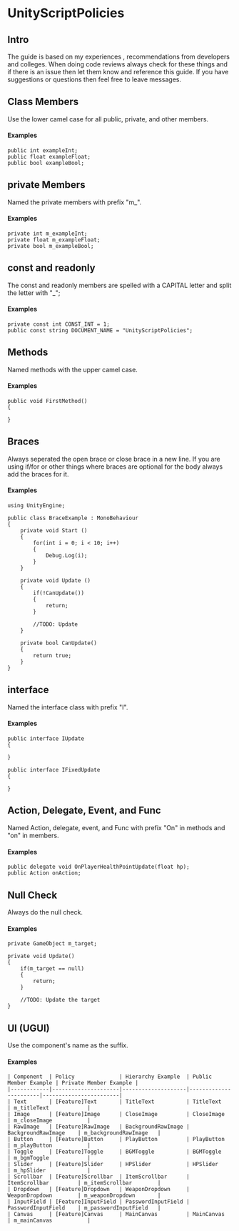# UnityScriptPolicies
## Intro
The guide is based on my experiences , recommendations from developers and colleges. When doing code reviews always check for these things and if there is an issue then let them know and reference this guide. If you have suggestions or questions then feel free to leave messages.


## Class Members
Use the lower camel case for all public, private, and other members.

#### Examples
```
public int exampleInt;
public float exampleFloat;
public bool exampleBool;
```


## private Members
Named the private members with prefix "m_".
#### Examples
```
private int m_exampleInt;
private float m_exampleFloat;
private bool m_exampleBool;
```


## const and readonly
The const and readonly members are spelled with a CAPITAL letter and split the letter with "_";

#### Examples
```
private const int CONST_INT = 1;
public const string DOCUMENT_NAME = "UnityScriptPolicies";
```


## Methods
Named methods with the upper camel case.

#### Examples
```
public void FirstMethod()  
{  
    
}  
```


## Braces
Always seperated the open brace or close brace in a new line.
If you are using if/for or other things where braces are optional for the body always add the braces for it.

#### Examples
```
using UnityEngine;  
    
public class BraceExample : MonoBehaviour    
{    
    private void Start ()    
    {    
        for(int i = 0; i < 10; i++)    
        {    
            Debug.Log(i);    
        }    
    }    
    
    private void Update ()    
    {    
        if(!CanUpdate())    
        {    
            return;    
        }    
    
        //TODO: Update    
    }    
    
    private bool CanUpdate()    
    {    
        return true;    
    }    
}    
```


## interface
Named the interface class with prefix "I".

#### Examples
```
public interface IUpdate  
{  
  
}  
  
public interface IFixedUpdate  
{  
  
}
```


## Action, Delegate, Event, and Func
Named Action, delegate, event, and Func with prefix "On" in methods and "on" in members.

#### Examples
```
public delegate void OnPlayerHealthPointUpdate(float hp);
public Action onAction;
```


## Null Check
Always do the null check.

#### Examples
```
private GameObject m_target;  
  
private void Update()  
{  
    if(m_target == null)  
    {  
        return;  
    }  
  
    //TODO: Update the target  
}  
```


## UI (UGUI)
Use the component's name as the suffix.

#### Examples
```
| Component  | Policy              | Hierarchy Example  | Public Member Example | Private Member Example |
|------------|---------------------|--------------------|-----------------------|------------------------|
| Text       | [Feature]Text       | TitleText          | TitleText             | m_titleText            |
| Image      | [Feature]Image      | CloseImage         | CloseImage            | m_closeImage           |
| RawImage   | [Feature]RawImage   | BackgroundRawImage | BackgroundRawImage    | m_backgroundRawImage   |
| Button     | [Feature]Button     | PlayButton         | PlayButton            | m_playButton           |
| Toggle     | [Feature]Toggle     | BGMToggle          | BGMToggle             | m_bgmToggle            |
| Slider     | [Feature]Slider     | HPSlider           | HPSlider              | m_hpSlider             |
| Scrollbar  | [Feature]Scrollbar  | ItemScrollbar      | ItemScrollbar         | m_itemScrollbar        |
| Dropdown   | [Feature]Dropdown   | WeaponDropdown     | WeaponDropdown        | m_weaponDropdown       |
| InputField | [Feature]InputField | PasswordInputField | PasswordInputField    | m_passwordInputField   |
| Canvas     | [Feature]Canvas     | MainCanvas         | MainCanvas            | m_mainCanvas           |
```
